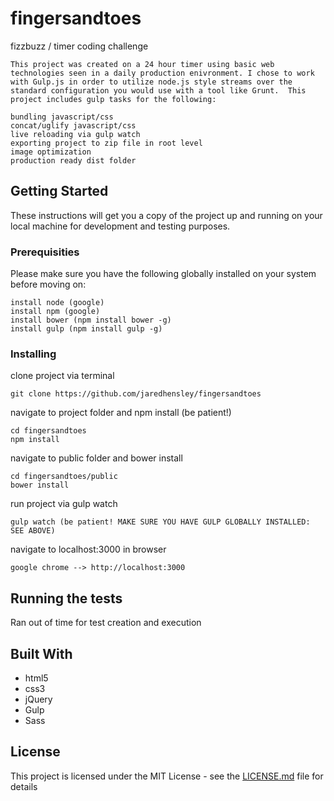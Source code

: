 # fingersandtoes

fizzbuzz / timer coding challenge

```
This project was created on a 24 hour timer using basic web technologies seen in a daily production enivronment. I chose to work with Gulp.js in order to utilize node.js style streams over the standard configuration you would use with a tool like Grunt.  This project includes gulp tasks for the following:

bundling javascript/css
concat/uglify javascript/css
live reloading via gulp watch
exporting project to zip file in root level
image optimization
production ready dist folder 
```
## Getting Started

These instructions will get you a copy of the project up and running on your local machine for development and testing purposes.
### Prerequisities

Please make sure you have the following globally installed on your system before moving on:

```
install node (google)
install npm (google)
install bower (npm install bower -g)
install gulp (npm install gulp -g)
```

### Installing

clone project via terminal

```
git clone https://github.com/jaredhensley/fingersandtoes
```

navigate to project folder and npm install (be patient!)

```
cd fingersandtoes
npm install
```

navigate to public folder and bower install

```
cd fingersandtoes/public
bower install 
```

run project via gulp watch

```
gulp watch (be patient! MAKE SURE YOU HAVE GULP GLOBALLY INSTALLED: SEE ABOVE)
```

navigate to localhost:3000 in browser

```
google chrome --> http://localhost:3000
```

## Running the tests

Ran out of time for test creation and execution

## Built With

* html5
* css3
* jQuery
* Gulp
* Sass

## License

This project is licensed under the MIT License - see the [LICENSE.md](LICENSE.md) file for details


